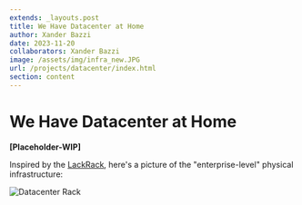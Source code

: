 ```yaml
---
extends: _layouts.post 
title: We Have Datacenter at Home 
author: Xander Bazzi
date: 2023-11-20
collaborators: Xander Bazzi
image: /assets/img/infra_new.JPG
url: /projects/datacenter/index.html
section: content
---
```



# We Have Datacenter at Home
**[Placeholder-WIP]**

Inspired by the [LackRack](https://wiki.eth0.nl/index.php/LackRack), here's a picture of the "enterprise-level" physical infrastructure:

![Datacenter Rack](/assets/img/infra_new.JPG)
